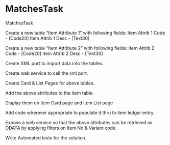 # MatchesTask
 MatchesTask

Create a new table “Item Attribute 1” with following fields:
 Item Attrib 1 Code - [Code20]
 Item Attrib 1 Desc  - [Text30]

Create a new table “Item Attribute 2” with following fields:
 Item Attrib 2 Code - [Code20]
 Item Attrib 2 Desc -  [Text30]
 
Create XML port to import data into the tables.

Create web service to call the xml port.

Create Card & List Pages for above tables.

Add the above attributes to the item table.

Display them on Item Card page and item List page

Add code wherever appropriate to populate it thru to item ledger entry.

Expose a web service so that the above attributes can be retrieved as ODATA by applying filters on Item No & Variant code.

Write Automated tests for the solution. 

